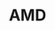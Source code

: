 ---
facebook: http://facebook.com/amd
googleplus: https://plus.google.com/+AMD
linkedin: https://linkedin.com/company/amd
logohandle: amd
pinterest: https://pinterest.com/amd
sort: amd
title: AMD
twitter: https://x.com/amd
website: https://www.amd.com/en
wikipedia: https://en.wikipedia.org/wiki/Advanced_Micro_Devices
---